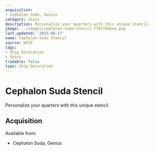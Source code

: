 ```yaml
---
acquisition:
- Cephalon Suda, Genius
category: Skins
description: Personalize your quarters with this unique stencil.
image: ../images/cephalon-suda-stencil-f7977d4bea.png
last_updated: '2025-09-17'
name: Cephalon Suda Stencil
source: WFCD
tags:
- Ship Decoration
- Skins
tradable: false
type: Ship Decoration
---
```


# Cephalon Suda Stencil

Personalize your quarters with this unique stencil.

## Acquisition

Available from:
- Cephalon Suda, Genius

